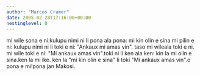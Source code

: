 ```yaml
---
author: "Marcos Cramer"
date: 2005-02-28T17:16:00+00:00
nestinglevel: 0
---
```

mi wile sona e ni:kulupu nimi ni li pona ala pona: mi kin olin e sina.mi pilin e ni: kulupu nimi ni li toki e ni: "Ankaux mi amas vin". taso mi wileala toki e ni. mi wile toki e ni: "Mi ankaux amas vin".toki ni li ken ala ken: kin la mi olin e sina.ken la mi ike. ken la "mi kin olin e sina" li toki "Mi ankaux amas vin".o pona e mi!pona.jan Makosi.